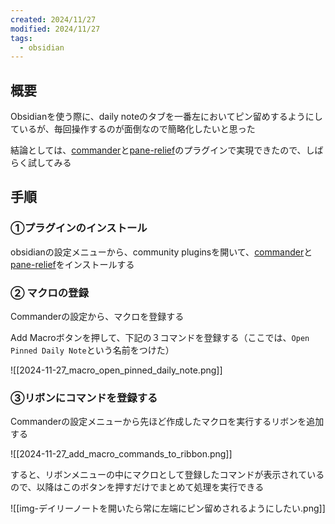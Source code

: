 ```yaml
---
created: 2024/11/27
modified: 2024/11/27
tags:
  - obsidian
---
```


## 概要

Obsidianを使う際に、daily noteのタブを一番左においてピン留めするようにしているが、毎回操作するのが面倒なので簡略化したいと思った

結論としては、[commander](https://github.com/phibr0/obsidian-commander)と[pane-relief](https://github.com/pjeby/pane-relief)のプラグインで実現できたので、しばらく試してみる

## 手順

### ①プラグインのインストール

obsidianの設定メニューから、community pluginsを開いて、[commander](https://github.com/phibr0/obsidian-commander)と[pane-relief](https://github.com/pjeby/pane-relief)をインストールする

### ② マクロの登録

Commanderの設定から、マクロを登録する

Add Macroボタンを押して、下記の３コマンドを登録する（ここでは、`Open Pinned Daily Note`という名前をつけた）

![[2024-11-27_macro_open_pinned_daily_note.png]]

### ③リボンにコマンドを登録する

Commanderの設定メニューから先ほど作成したマクロを実行するリボンを追加する

![[2024-11-27_add_macro_commands_to_ribbon.png]]

すると、リボンメニューの中にマクロとして登録したコマンドが表示されているので、以降はこのボタンを押すだけでまとめて処理を実行できる

![[img-デイリーノートを開いたら常に左端にピン留めされるようにしたい.png]]
